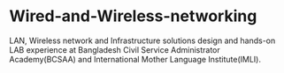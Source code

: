 # Wired-and-Wireless-networking
LAN, Wireless network and Infrastructure solutions design and hands-on LAB experience at Bangladesh Civil Service Administrator Academy(BCSAA) and International Mother Language Institute(IMLI).
